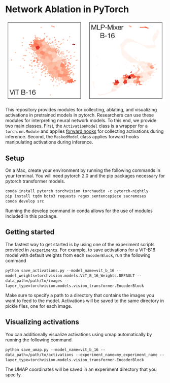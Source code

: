 # Network Ablation in PyTorch

![UMAP visualizations of activations in ViT and MLP-Mixer models.](/img/umap-visualization.png)

This repository provides modules for collecting, ablating, and visualizing activations in pretrained models in pytorch.
Researchers can use these modules for interpreting neural network models.
To this end, we provide two main classes.
First, the `ActivationModel` class is a wrapper for a `torch.nn.Module` and applies [forward hooks](https://pytorch.org/docs/stable/generated/torch.nn.Module.html#torch.nn.Module.register_forward_hook) for collecting activations during inference.
Second, the `MaskedModel` class applies forward hooks manipulating activations during inference.

## Setup
On a Mac, create your environment by running the following commands in your terminal. You will need pytorch 2.0 and the pip packages necessary for pytorch transformer models.

```
conda install pytorch torchvision torchaudio -c pytorch-nightly
pip install tqdm boto3 requests regex sentencepiece sacremoses
conda develop src
```
Running the develop command in conda allows for the use of modules included in this package.


## Getting started
The fastest way to get started is by using one of the experiment scripts provided in [`/experiments`](/experiments/).
For example, to save activations for a ViT-B16 model with default weights from each `EncoderBlock`, run the following command

```
python save_activations.py --model_name=vit_b_16 --model_weights=torchvision.models.ViT_B_16_Weights.DEFAULT --data_path=/path/to/images --layer_type=torchvision.models.vision_transformer.EncoderBlock
```

Make sure to specify a path to a directory that contains the images you want to feed to the model.
Activations will be saved to the same directory in pickle files, one for each image.

## Visualizing activations
You can additionally visualize activations using umap automatically by running the following command

```
python save_umap.py --model_name=vit_b_16 --data_path=/path/to/activations --experiment_name=my_experiment_name --layer_type=torchvision.models.vision_transformer.EncoderBlock
```

The UMAP coordinates will be saved in an experiment directory that you specify.
